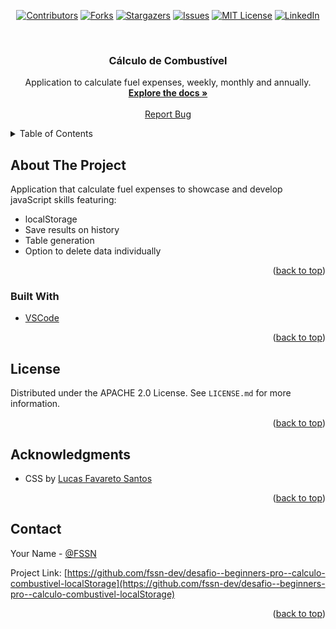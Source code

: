 <!-- PROJECT SHIELDS -->

<div align="center">

[![Contributors][contributors-shield]][contributors-url]
[![Forks][forks-shield]][forks-url]
[![Stargazers][stars-shield]][stars-url]
[![Issues][issues-shield]][issues-url]
[![MIT License][license-shield]][license-url]
[![LinkedIn][linkedin-shield]][linkedin-url]

</div>

<!-- PROJECT LOGO -->
<br />
<!--
<div align="center">
  <a href="redirect link">
    <img src="imgSrc" alt="Logo" width="80" height="80">
  </a>
-->

  <h3 align="center">Cálculo de Combustível</h3>

  <p align="center">
    Application to calculate fuel expenses, weekly, monthly and annually.
    <br />
    <a href="https://github.com/fssn-dev/desafio--beginners-pro--calculo-combustivel-localStorage"><strong>Explore the docs »</strong></a>
    <br />
    <br />
     <!--
    <a href="https://github.com/othneildrew/Best-README-Template">View Demo</a>
    ·
    -->
    <a href="https://github.com/fssn-dev/desafio--beginners-pro--calculo-combustivel-localStorage/issues">Report Bug</a>
    <!--
    ·
    <a href="#/issues">Request Feature</a>
    <!--
  </p>
</div>

<!-- TABLE OF CONTENTS -->
<details>
  <summary>Table of Contents</summary>
  <ol>
    <li>
      <a href="#about-the-project">About The Project</a>
      <ul>
        <li><a href="#built-with">Built With</a></li>
      </ul>
    </li>
    <li><a href="#license">License</a></li>
    <li><a href="#Acknowledgments">Acknowledgments</a></li>
    <li><a href="#contact">Contact</a></li>
  </ol>
</details>

<!-- ABOUT THE PROJECT -->
## About The Project

Application that calculate fuel expenses to showcase and develop javaScript skills featuring:

* localStorage
* Save results on history
* Table generation
* Option to delete data individually

<p align="right">(<a href="#top">back to top</a>)</p>


### Built With

* [VSCode](https://code.visualstudio.com/)

<p align="right">(<a href="#top">back to top</a>)</p>


<!-- LICENSE -->
## License

Distributed under the APACHE 2.0 License. See `LICENSE.md` for more information.

<p align="right">(<a href="#top">back to top</a>)</p>



<!-- ACKNOWLEDGMENTS -->
## Acknowledgments

* []()CSS by [Lucas Favareto Santos](https://github.com/ffavareto)


<p align="right">(<a href="#top">back to top</a>)</p>

<!-- CONTACT -->
## Contact

Your Name - [@FSSN](https://www.linkedin.com/in/fssn)

Project Link: [https://github.com/fssn-dev/desafio--beginners-pro--calculo-combustivel-localStorage](https://github.com/fssn-dev/desafio--beginners-pro--calculo-combustivel-localStorage)

<p align="right">(<a href="#top">back to top</a>)</p>


[contributors-shield]: https://img.shields.io/github/contributors/fssn-dev/desafio--beginners-pro--calculo-combustivel-localStorage.svg?style=for-the-badge
[contributors-url]: https://github.com/fssn-dev/desafio--beginners-pro--calculo-combustivel-localStorage/graphs/contributors
[forks-shield]: https://img.shields.io/github/forks/fssn-dev/desafio--beginners-pro--calculo-combustivel-localStorage.svg?style=for-the-badge
[forks-url]: https://github.com/fssn-dev/desafio--beginners-pro--calculo-combustivel-localStorage/network/members
[stars-shield]: https://img.shields.io/github/stars/fssn-dev/desafio--beginners-pro--calculo-combustivel-localStorage.svg?style=for-the-badge
[stars-url]: https://github.com/fssn-dev/desafio--beginners-pro--calculo-combustivel-localStorage/stargazers
[issues-shield]: https://img.shields.io/github/issues/fssn-dev/desafio--beginners-pro--calculo-combustivel-localStorage.svg?style=for-the-badge
[issues-url]: https://github.com/fssn-dev/desafio--beginners-pro--calculo-combustivel-localStorage/issues
[license-shield]: https://img.shields.io/github/license/fssn-dev/desafio--beginners-pro--calculo-combustivel-localStorage.svg?style=for-the-badge
[license-url]: https://github.com/fssn-dev/desafio--beginners-pro--calculo-combustivel-localStorageblob/main/License.md
[linkedin-shield]: https://img.shields.io/badge/-LinkedIn-black.svg?style=for-the-badge&logo=linkedin&colorB=555
[linkedin-url]: https://linkedin.com/in/fssn

